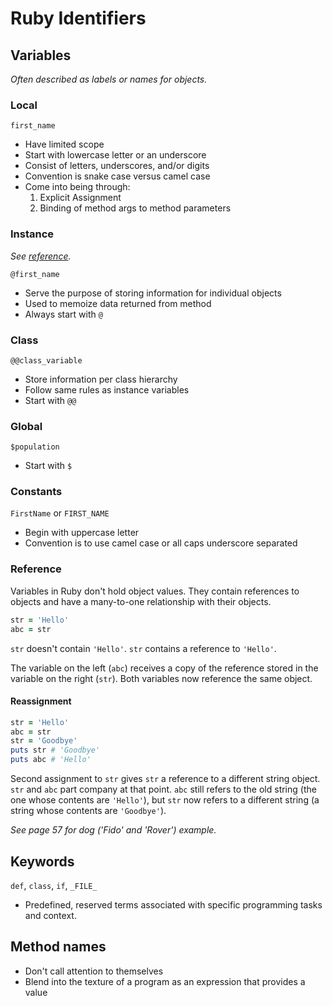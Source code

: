 # Ruby Identifiers

## Variables

_Often described as labels or names for objects._

### Local

`first_name`

- Have limited scope
- Start with lowercase letter or an underscore
- Consist of letters, underscores, and/or digits
- Convention is snake case versus camel case
- Come into being through:
  1. Explicit Assignment
  2. Binding of method args to method parameters

### Instance

_See [reference](/docs/instance_variables.md)._

`@first_name`

- Serve the purpose of storing information for individual objects
- Used to memoize data returned from method
- Always start with `@`

### Class

`@@class_variable`

- Store information per class hierarchy
- Follow same rules as instance variables
- Start with `@@`

### Global

`$population`

- Start with `$`

### Constants

`FirstName` or `FIRST_NAME`

- Begin with uppercase letter
- Convention is to use camel case or all caps underscore separated

### Reference

Variables in Ruby don't hold object values.
They contain references to objects and have a many-to-one relationship with their objects.

```ruby
str = 'Hello'
abc = str
```

`str` doesn't contain `'Hello'`. `str` contains a reference to `'Hello'`.

The variable on the left (`abc`) receives a copy of the reference stored in the variable on the right (`str`).
Both variables now reference the same object.

#### Reassignment

```ruby
str = 'Hello'
abc = str
str = 'Goodbye'
puts str # 'Goodbye'
puts abc # 'Hello'
```

Second assignment to `str` gives `str` a reference to a different string object.
`str` and `abc` part company at that point.
`abc` still refers to the old string (the one whose contents are `'Hello'`),
but `str` now refers to a different string (a string whose contents are `'Goodbye'`).

_See page 57 for dog ('Fido' and 'Rover') example._

## Keywords

`def`, `class`, `if`, `_FILE_`

- Predefined, reserved terms associated with specific programming tasks and context.

## Method names

- Don't call attention to themselves
- Blend into the texture of a program as an expression that provides a value
